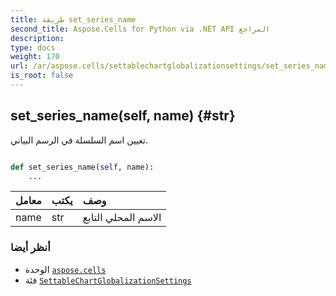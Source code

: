 ```yaml
---
title: طريقة set_series_name
second_title: Aspose.Cells for Python via .NET API المراجع
description:
type: docs
weight: 170
url: /ar/aspose.cells/settablechartglobalizationsettings/set_series_name/
is_root: false
---
```

##  set_series_name(self, name) {#str}
تعيين اسم السلسلة في الرسم البياني.



```python

def set_series_name(self, name):
    ...
```


| معامل| يكتب| وصف|
| :- | :- | :- |
| name | str | الاسم المحلي التابع|



###  أنظر أيضا
* الوحدة [`aspose.cells`](../../)
* فئة [`SettableChartGlobalizationSettings`](/cells/python-net/ar/aspose.cells/settablechartglobalizationsettings)

